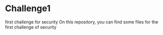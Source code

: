 # Challenge1
first challenge for security
On this repository, you can find some files for the first challenge of security
